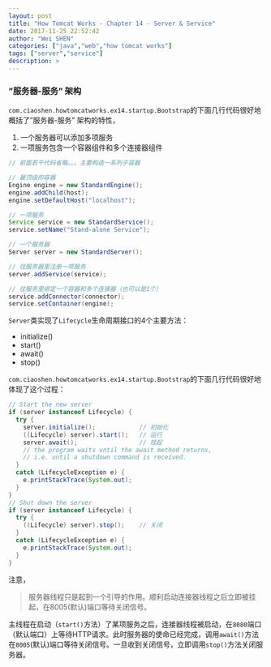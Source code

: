 ```yaml
---
layout: post
title: "How Tomcat Works - Chapter 14 - Server & Service"
date: 2017-11-25 22:52:42
author: "Wei SHEN"
categories: ["java","web","how tomcat works"]
tags: ["server","service"]
description: >
---
```


### ”服务器-服务” 架构
`com.ciaoshen.howtomcatworks.ex14.startup.Bootstrap`的下面几行代码很好地概括了”服务器-服务” 架构的特性，
1. 一个服务器可以添加多项服务
2. 一项服务包含一个容器组件和多个连接器组件
```java
// 前面若干代码省略。。。主要构造一系列子容器

// 最顶级的容器
Engine engine = new StandardEngine();
engine.addChild(host);
engine.setDefaultHost("localhost");

// 一项服务
Service service = new StandardService();
service.setName("Stand-alone Service");

// 一个服务器
Server server = new StandardServer();

// 往服务器里注册一项服务
server.addService(service);

// 往服务里绑定一个容器和多个连接器（也可以是1个）
service.addConnector(connector);
service.setContainer(engine);
```

`Server`类实现了`Lifecycle`生命周期接口的4个主要方法：
* initialize()
* start()
* await()
* stop()

`com.ciaoshen.howtomcatworks.ex14.startup.Bootstrap`的下面几行代码很好地体现了这个过程：
```java
// Start the new server
if (server instanceof Lifecycle) {
  try {
    server.initialize();            // 初始化
    ((Lifecycle) server).start();   // 运行
    server.await();                 // 挂起
    // the program waits until the await method returns,
    // i.e. until a shutdown command is received.
  }
  catch (LifecycleException e) {
    e.printStackTrace(System.out);
  }
}
// Shut down the server
if (server instanceof Lifecycle) {
  try {
    ((Lifecycle) server).stop();    // 关闭
  }
  catch (LifecycleException e) {
    e.printStackTrace(System.out);
  }
}
```

注意，
> 服务器线程只是起到一个引导的作用。顺利启动连接器线程之后立即被挂起，在8005(默认)端口等待关闭信号。

主线程在启动（`start()`方法）了某项服务之后，连接器线程被启动，在`8080`端口（默认端口）上等待HTTP请求。此时服务器的使命已经完成，调用`await()`方法在`8005`(默认)端口等待关闭信号。一旦收到关闭信号，立即调用`stop()`方法关闭服务器。
